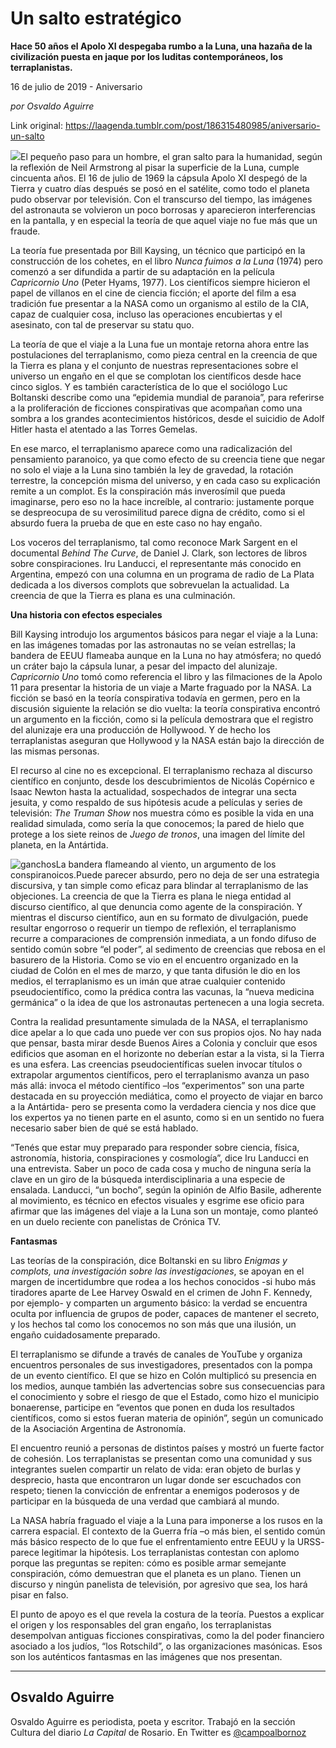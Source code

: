 # Un salto estratégico

**Hace 50 años el Apolo XI despegaba rumbo a la Luna, una hazaña de la civilización puesta en jaque por los luditas contemporáneos, los terraplanistas.**

16 de julio de 2019 - Aniversario

_por Osvaldo Aguirre_

Link original: https://laagenda.tumblr.com/post/186315480985/aniversario-un-salto

![](https://64.media.tumblr.com/4b68143d4ae4b106c9770c1ce0492f9e/tumblr_pupd78noZe1u3lb1ko8_r1_1280.jpg)El pequeño paso para un hombre, el gran salto para la humanidad, según la reflexión de Neil Armstrong al pisar la superficie de la Luna, cumple cincuenta años. El 16 de julio de 1969 la cápsula Apolo XI despegó de la Tierra y cuatro días después se posó en el satélite, como todo el planeta pudo observar por televisión. Con el transcurso del tiempo, las imágenes del astronauta se volvieron un poco borrosas y aparecieron interferencias en la pantalla, y en especial la teoría de que aquel viaje no fue más que un fraude.

La teoría fue presentada por Bill Kaysing, un técnico que participó en la construcción de los cohetes, en el libro *Nunca fuimos a la Luna* (1974) pero comenzó a ser difundida a partir de su adaptación en la película *Capricornio Uno* (Peter Hyams, 1977). Los científicos siempre hicieron el papel de villanos en el cine de ciencia ficción; el aporte del film a esa tradición fue presentar a la NASA como un organismo al estilo de la CIA, capaz de cualquier cosa, incluso las operaciones encubiertas y el asesinato, con tal de preservar su statu quo.

La teoría de que el viaje a la Luna fue un montaje retorna ahora entre las postulaciones del terraplanismo, como pieza central en la creencia de que la Tierra es plana y el conjunto de nuestras representaciones sobre el universo un engaño en el que se complotan los científicos desde hace cinco siglos. Y es también característica de lo que el sociólogo Luc Boltanski describe como una “epidemia mundial de paranoia”, para referirse a la proliferación de ficciones conspirativas que acompañan como una sombra a los grandes acontecimientos históricos, desde el suicidio de Adolf Hitler hasta el atentado a las Torres Gemelas.

En ese marco, el terraplanismo aparece como una radicalización del pensamiento paranoico, ya que como efecto de su creencia tiene que negar no solo el viaje a la Luna sino también la ley de gravedad, la rotación terrestre, la concepción misma del universo, y en cada caso su explicación remite a un complot. Es la conspiración más inverosímil que pueda imaginarse, pero eso no la hace increíble, al contrario: justamente porque se despreocupa de su verosimilitud parece digna de crédito, como si el absurdo fuera la prueba de que en este caso no hay engaño.

Los voceros del terraplanismo, tal como reconoce Mark Sargent en el documental *Behind The Curve*, de Daniel J. Clark, son lectores de libros sobre conspiraciones. Iru Landucci, el representante más conocido en Argentina, empezó con una columna en un programa de radio de La Plata dedicada a los diversos complots que sobrevuelan la actualidad. La creencia de que la Tierra es plana es una culminación.

**Una historia con efectos especiales**

Bill Kaysing introdujo los argumentos básicos para negar el viaje a la Luna: en las imágenes tomadas por las astronautas no se veían estrellas; la bandera de EEUU flameaba aunque en la Luna no hay atmósfera; no quedó un cráter bajo la cápsula lunar, a pesar del impacto del alunizaje. *Capricornio Uno* tomó como referencia el libro y las filmaciones de la Apolo 11 para presentar la historia de un viaje a Marte fraguado por la NASA. La ficción se basó en la teoría conspirativa todavía en germen, pero en la discusión siguiente la relación se dio vuelta: la teoría conspirativa encontró un argumento en la ficción, como si la película demostrara que el registro del alunizaje era una producción de Hollywood. Y de hecho los terraplanistas aseguran que Hollywood y la NASA están bajo la dirección de las mismas personas.

El recurso al cine no es excepcional. El terraplanismo rechaza al discurso científico en conjunto, desde los descubrimientos de Nicolás Copérnico e Isaac Newton hasta la actualidad, sospechados de integrar una secta jesuita, y como respaldo de sus hipótesis acude a películas y series de televisión: *The Truman Show* nos muestra cómo es posible la vida en una realidad simulada, como sería la que conocemos; la pared de hielo que protege a los siete reinos de *Juego de tronos*, una imagen del límite del planeta, en la Antártida.

![ganchos](https://64.media.tumblr.com/3f29d18f5311a38c35a7265d26c430c4/4d0a8df3cce0094f-9d/s500x750/04bc0c04934a22eb3eacc2068a7c6abf0e685c78.jpg)La bandera flameando al viento, un argumento de los conspiranoicos.Puede parecer absurdo, pero no deja de ser una estrategia discursiva, y tan simple como eficaz para blindar al terraplanismo de las objeciones. La creencia de que la Tierra es plana le niega entidad al discurso científico, al que denuncia como agente de la conspiración. Y mientras el discurso científico, aun en su formato de divulgación, puede resultar engorroso o requerir un tiempo de reflexión, el terraplanismo recurre a comparaciones de comprensión inmediata, a un fondo difuso de sentido común sobre “el poder”, al sedimento de creencias que rebosa en el basurero de la Historia. Como se vio en el encuentro organizado en la ciudad de Colón en el mes de marzo, y que tanta difusión le dio en los medios, el terraplanismo es un imán que atrae cualquier contenido pseudocientífico, como la prédica contra las vacunas, la “nueva medicina germánica” o la idea de que los astronautas pertenecen a una logia secreta. 

Contra la realidad presuntamente simulada de la NASA, el terraplanismo dice apelar a lo que cada uno puede ver con sus propios ojos. No hay nada que pensar, basta mirar desde Buenos Aires a Colonia y concluir que esos edificios que asoman en el horizonte no deberían estar a la vista, si la Tierra es una esfera. Las creencias pseudocientíficas suelen invocar títulos o extrapolar argumentos científicos, pero el terraplanismo avanza un paso más allá: invoca el método científico –los “experimentos” son una parte destacada en su proyección mediática, como el proyecto de viajar en barco a la Antártida- pero se presenta como la verdadera ciencia y nos dice que los expertos ya no tienen parte en el asunto, como si en un sentido no fuera necesario saber bien de qué se está hablado.

“Tenés que estar muy preparado para responder sobre ciencia, física, astronomía, historia, conspiraciones y cosmología”, dice Iru Landucci en una entrevista. Saber un poco de cada cosa y mucho de ninguna sería la clave en un giro de la búsqueda interdisciplinaria a una especie de ensalada. Landucci, “un bocho”, según la opinión de Alfio Basile, adherente al movimiento, es técnico en efectos visuales y esgrime ese oficio para afirmar que las imágenes del viaje a la Luna son un montaje, como planteó en un duelo reciente con panelistas de Crónica TV.

**Fantasmas**

Las teorías de la conspiración, dice Boltanski en su libro *Enigmas y complots, una investigación sobre las investigaciones*, se apoyan en el margen de incertidumbre que rodea a los hechos conocidos -si hubo más tiradores aparte de Lee Harvey Oswald en el crimen de John F. Kennedy, por ejemplo- y comparten un argumento básico: la verdad se encuentra oculta por influencia de grupos de poder, capaces de mantener el secreto, y los hechos tal como los conocemos no son más que una ilusión, un engaño cuidadosamente preparado.

El terraplanismo se difunde a través de canales de YouTube y organiza encuentros personales de sus investigadores, presentados con la pompa de un evento científico. El que se hizo en Colón multiplicó su presencia en los medios, aunque también las advertencias sobre sus consecuencias para el conocimiento y sobre el riesgo de que el Estado, como hizo el municipio bonaerense, participe en “eventos que ponen en duda los resultados científicos, como si estos fueran materia de opinión”, según un comunicado de la Asociación Argentina de Astronomía.

El encuentro reunió a personas de distintos países y mostró un fuerte factor de cohesión. Los terraplanistas se presentan como una comunidad y sus integrantes suelen compartir un relato de vida: eran objeto de burlas y desprecio, hasta que encontraron un lugar donde ser escuchados con respeto; tienen la convicción de enfrentar a enemigos poderosos y de participar en la búsqueda de una verdad que cambiará al mundo.

La NASA habría fraguado el viaje a la Luna para imponerse a los rusos en la carrera espacial. El contexto de la Guerra fría –o más bien, el sentido común más básico respecto de lo que fue el enfrentamiento entre EEUU y la URSS- parece legitimar la hipótesis. Los terraplanistas contestan con aplomo porque las preguntas se repiten: cómo es posible armar semejante conspiración, cómo demuestran que el planeta es un plano. Tienen un discurso y ningún panelista de televisión, por agresivo que sea, los hará pisar en falso.

El punto de apoyo es el que revela la costura de la teoría. Puestos a explicar el origen y los responsables del gran engaño, los terraplanistas desempolvan antiguas ficciones conspirativas, como la del poder financiero asociado a los judíos, “los Rotschild”, o las organizaciones masónicas. Esos son los auténticos fantasmas en las imágenes que nos presentan.

  




---

Osvaldo Aguirre
---------------

 Osvaldo Aguirre es periodista, poeta y escritor. Trabajó en la sección Cultura del diario *La Capital* de Rosario. En Twitter es [@campoalbornoz](https://twitter.com/campoalbornoz) 

